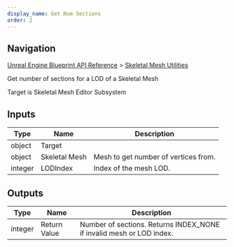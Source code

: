 ```yaml
---
display_name: Get Num Sections
order: 2
---
```

## Navigation

[Unreal Engine Blueprint API Reference](https://dev.epicgames.com/documentation/en-us/unreal-engine/BlueprintAPI) > [Skeletal Mesh Utilities](https://dev.epicgames.com/documentation/en-us/unreal-engine/BlueprintAPI/SkeletalMeshUtilities)

Get number of sections for a LOD of a Skeletal Mesh

Target is Skeletal Mesh Editor Subsystem

## Inputs

| Type | Name | Description |
| --- | --- | --- |
| object | Target |  |
| object | Skeletal Mesh | Mesh to get number of vertices from. |
| integer | LODIndex | Index of the mesh LOD. |

## Outputs

| Type | Name | Description |
| --- | --- | --- |
| integer | Return Value | Number of sections. Returns INDEX_NONE if invalid mesh or LOD index. |
